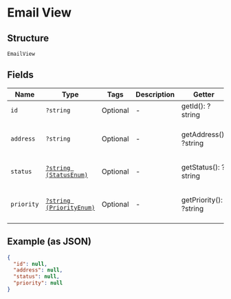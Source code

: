 
# Email View

## Structure

`EmailView`

## Fields

| Name | Type | Tags | Description | Getter | Setter |
|  --- | --- | --- | --- | --- | --- |
| `id` | `?string` | Optional | - | getId(): ?string | setId(?string id): void |
| `address` | `?string` | Optional | - | getAddress(): ?string | setAddress(?string address): void |
| `status` | [`?string (StatusEnum)`](../../doc/models/status-enum.md) | Optional | - | getStatus(): ?string | setStatus(?string status): void |
| `priority` | [`?string (PriorityEnum)`](../../doc/models/priority-enum.md) | Optional | - | getPriority(): ?string | setPriority(?string priority): void |

## Example (as JSON)

```json
{
  "id": null,
  "address": null,
  "status": null,
  "priority": null
}
```

